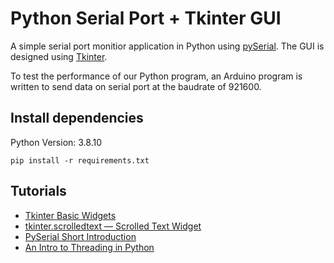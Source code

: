 # Python Serial Port + Tkinter GUI

A simple serial port monitior application in Python using [pySerial](https://pypi.org/project/pyserial/). The GUI is designed using [Tkinter](https://docs.python.org/3/library/tkinter.html).

To test the performance of our Python program, an Arduino program is written to send data on serial port at the baudrate of 921600.

## Install dependencies

Python Version: 3.8.10

```console
pip install -r requirements.txt
```

## Tutorials

- [Tkinter Basic Widgets](https://tkdocs.com/tutorial/widgets.html)
- [tkinter.scrolledtext — Scrolled Text Widget](https://docs.python.org/3/library/tkinter.scrolledtext.html)
- [PySerial Short Introduction](https://pyserial.readthedocs.io/en/latest/shortintro.html)
- [An Intro to Threading in Python](https://realpython.com/intro-to-python-threading/)